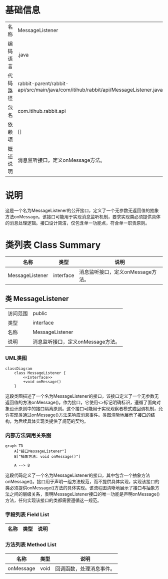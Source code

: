 # 基础信息

|      |      |
|------|------|
| 名称 | MessageListener |
| 编码语言 | .java |
| 代码路径 | rabbit-parent/rabbit-api/src/main/java/com/itihub/rabbit/api/MessageListener.java |
| 包名 | com.itihub.rabbit.api |
| 依赖项 | [] |
| 概述说明 | 消息监听接口，定义onMessage方法。 |

# 说明

这是一个名为MessageListener的公开接口，定义了一个无参数无返回值的抽象方法onMessage。该接口可能用于实现消息监听机制，要求实现类必须提供具体的消息处理逻辑。接口设计简洁，仅包含单一功能点，符合单一职责原则。

# 类列表 Class Summary

| 名称   | 类型  | 说明 |
|-------|------|-------------|
| MessageListener | interface | 消息监听接口，定义onMessage方法。 |



## 类 MessageListener

|      |      |
|------|------|
| 访问范围 | public |
| 类型 | interface |
| 名称 | MessageListener |
| 说明 | 消息监听接口，定义onMessage方法。 |


### UML类图

```mermaid
classDiagram
    class MessageListener {
        <<Interface>>
        +void onMessage()
    }
```

这段类图描述了一个名为MessageListener的接口，该接口定义了一个无参数无返回值的方法onMessage()。作为接口，它使用<<Interface>>标记明确标识，遵循了面向对象设计原则中的接口隔离原则。这个接口可能用于实现观察者模式或回调机制，允许实现类通过onMessage()方法来响应消息事件。类图清晰地展示了接口的结构，为后续具体实现类提供了规范的契约。


### 内部方法调用关系图

```mermaid
graph TD
    A["接口MessageListener"]
    B["抽象方法: void onMessage()"]

    A --> B
```

这段代码定义了一个名为MessageListener的接口，其中包含一个抽象方法onMessage()。接口用于声明一组方法规范，而不提供具体实现，实现该接口的类必须提供onMessage()方法的具体实现。该流程图清晰地展示了接口与抽象方法之间的层级关系，表明MessageListener接口的唯一功能是声明onMessage()方法，任何实现该接口的类都需要遵循这一规范。

### 字段列表 Field List

| 名称  | 类型  | 说明 |
|-------|-------|------|

### 方法列表 Method List

| 名称  | 类型  | 说明 |
|-------|-------|------|
| onMessage | void | 回调函数，处理消息事件。 |




